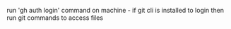 run 'gh auth login' command on machine - if git cli is installed to login
then run git commands to access files
